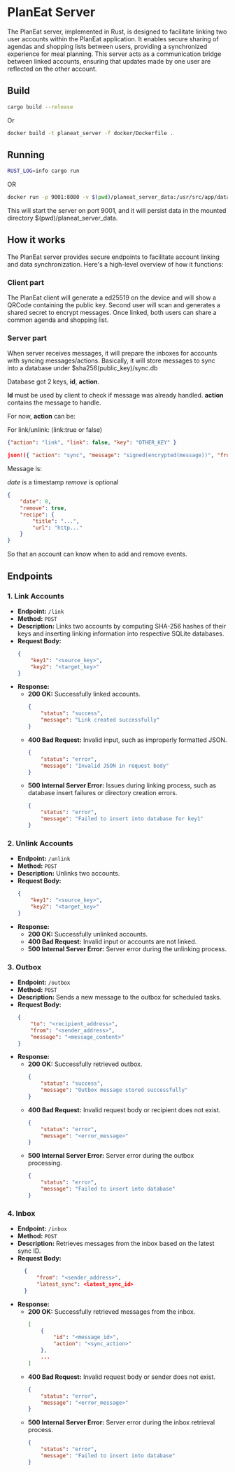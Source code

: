 # PlanEat Server

The PlanEat server, implemented in Rust, is designed to facilitate linking two user accounts within the PlanEat application. It enables secure sharing of agendas and shopping lists between users, providing a synchronized experience for meal planning. This server acts as a communication bridge between linked accounts, ensuring that updates made by one user are reflected on the other account.

## Build

```bash
cargo build --release
```

Or

```bash
docker build -t planeat_server -f docker/Dockerfile .
```

## Running

```bash
RUST_LOG=info cargo run
```

OR

```bash
docker run -p 9001:8080 -v $(pwd)/planeat_server_data:/usr/src/app/data -d --restart unless-stopped docker.io/amarok1412/planeat_server
```

This will start the server on port 9001, and it will persist data in the mounted directory $(pwd)/planeat_server_data.

## How it works

The PlanEat server provides secure endpoints to facilitate account linking and data synchronization. Here's a high-level overview of how it functions:

### Client part

The PlanEat client will generate a ed25519 on the device and will show a QRCode containing the public key. Second user will scan and generates a shared secret to encrypt messages. Once linked, both users can share a common agenda and shopping list.

### Server part

When server receives messages, it will prepare the inboxes for accounts with syncing messages/actions.
Basically, it will store messages to sync into a database under $sha256(public_key)/sync.db

Database got 2 keys, **id**, **action**.

**Id** must be used by client to check if message was already handled. **action** contains the message to handle.

For now, **action** can be:

For link/unlink: (link:true or false)
```json
{"action": "link", "link": false, "key": "OTHER_KEY" }
```

```json
json!({ "action": "sync", "message": "signed(encrypted(message))", "from": "OTHER_KEY" });
```

Message is:

*date* is a timestamp
*remove* is optional

```json
{
    "date": 0,
    "remove": true,
    "recipe": {
        "title": "...",
        "url": "http..."
    }
}
```

So that an account can know when to add and remove events.

## Endpoints

### 1. Link Accounts

- **Endpoint:** `/link`
- **Method:** `POST`
- **Description:** Links two accounts by computing SHA-256 hashes of their keys and inserting linking information into respective SQLite databases.
- **Request Body:**
    ```json
    {
        "key1": "<source_key>",
        "key2": "<target_key>"
    }
    ```
- **Response:**
  - **200 OK:** Successfully linked accounts.
    ```json
    {
        "status": "success",
        "message": "Link created successfully"
    }
    ```
  - **400 Bad Request:** Invalid input, such as improperly formatted JSON.
    ```json
    {
        "status": "error",
        "message": "Invalid JSON in request body"
    }
    ```
  - **500 Internal Server Error:** Issues during linking process, such as database insert failures or directory creation errors.
    ```json
    {
        "status": "error",
        "message": "Failed to insert into database for key1"
    }
    ```

### 2. Unlink Accounts

- **Endpoint:** `/unlink`
- **Method:** `POST`
- **Description:** Unlinks two accounts.
- **Request Body:**
    ```json
    {
        "key1": "<source_key>",
        "key2": "<target_key>"
    }
    ```
- **Response:**
  - **200 OK:** Successfully unlinked accounts.
  - **400 Bad Request:** Invalid input or accounts are not linked.
  - **500 Internal Server Error:** Server error during the unlinking process.

### 3. Outbox

- **Endpoint:** `/outbox`
- **Method:** `POST`
- **Description:** Sends a new message to the outbox for scheduled tasks.
- **Request Body:**
  ```json
  {
      "to": "<recipient_address>",
      "from": "<sender_address>",
      "message": "<message_content>"
  }
  ```
- **Response:**
  - **200 OK:** Successfully retrieved outbox.
    ```json
    {
        "status": "success",
        "message": "Outbox message stored successfully"
    }
    ```
  - **400 Bad Request:** Invalid request body or recipient does not exist.
    ```json
    {
        "status": "error",
        "message": "<error_message>"
    }
    ```
  - **500 Internal Server Error:** Server error during the outbox processing.
    ```json
    {
        "status": "error",
        "message": "Failed to insert into database"
    }
    ```

### 4. Inbox

- **Endpoint:** `/inbox`
- **Method:** `POST`
- **Description:** Retrieves messages from the inbox based on the latest sync ID.
- **Request Body:**
  ```json
    {
        "from": "<sender_address>",
        "latest_sync": <latest_sync_id>
    }
  ```
- **Response:**
  - **200 OK:** Successfully retrieved messages from the inbox.
    ```json
    [
        {
            "id": "<message_id>",
            "action": "<sync_action>"
        },
        ...
    ]
    ```
  - **400 Bad Request:**  Invalid request body or sender does not exist.
    ```json
    {
        "status": "error",
        "message": "<error_message>"
    }
    ```
  - **500 Internal Server Error:** Server error during the inbox retrieval process.
    ```json
    {
        "status": "error",
        "message": "Failed to insert into database"
    }
    ```